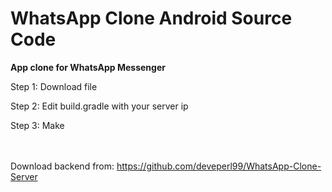# WhatsApp Clone Android Source Code

<b>App clone for WhatsApp Messenger</b>

Step 1:
Download file

Step 2:
Edit build.gradle with your server ip

Step 3:
Make

<br/><br/>
Download backend from:
https://github.com/deveperl99/WhatsApp-Clone-Server
